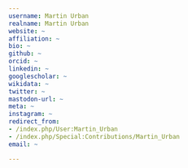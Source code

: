 ```yaml
---
username: Martin Urban
realname: Martin Urban
website: ~
affiliation: ~
bio: ~
github: ~
orcid: ~
linkedin: ~
googlescholar: ~
wikidata: ~
twitter: ~
mastodon-url: ~
meta: ~
instagram: ~
redirect_from:
- /index.php/User:Martin_Urban
- /index.php/Special:Contributions/Martin_Urban
email: ~

---
```

